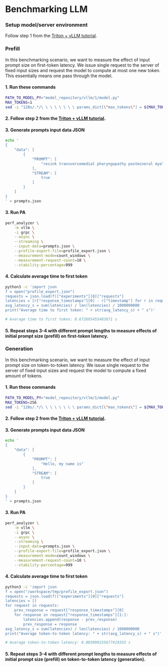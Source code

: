 # Benchmarking LLM

### Setup model/server environment

Follow step 1 from the [Triton + vLLM tutorial](https://github.com/triton-inference-server/tutorials/blob/main/Quick_Deploy/vLLM/README.md).

### Prefill

In this benchmarking scenario, we want to measure the effect of input prompt size on first-token latency. We issue single request to the server of fixed input sizes and request the model to compute at most one new token. This essentially means one pass through the model.

#### 1. Run these commands

```bash
PATH_TO_MODEL_PY="model_repository/vllm/1/model.py"
MAX_TOKENS=1
sed -i "128s/.*/\ \ \ \ \ \ \ \ params_dict[\"max_tokens\"] = ${MAX_TOKENS}/" ${PATH_TO_MODEL_PY}
```

#### 2. Follow step 2 from the [Triton + vLLM tutorial](https://github.com/triton-inference-server/tutorials/blob/main/Quick_Deploy/vLLM/README.md).

#### 3. Generate prompts input data JSON

```bash
echo '
{
    "data": [
        {
            "PROMPT": [
                "resink transversomedial pharyngopathy postmineral myelosyphilis silverer evincement phrygium punnigram imminution environmental sleepify nope wauken indignance knotwort apocodeine escortee dogwatch eaglewood unbrotherliness mulse dermobranchiata typhic poststertorous indevout anatomicopathologic unimpenetrable hoggy urrhodin Dioecia unchapter nonumbilicate zwitterionic apportionable ferulic statefulness pharyngotonsillitis Mimulus recce mutinously reboant marshwort lupoid chromatophilic lauder nirles esthesiometer semisocial unbeing kangaroo takosis inconvertibility anesthetist rumorproof thoracoscopy euphorbium bizet song dolichocephali platemaker vesicupapular electroforming dilatingly meethelp loincloth avowably counterindicate treacliness Epigonus airmark polarography precomposition lemography Apinage Taal logology probeer randomization poditic individualize castigate Biloculina overscrub koolah weetless erased layery discontinuee anaphylatoxin unwounded personalism howitzer hexahydroxy koku reamer tonguiness microgametocyte baba ludefisk novelwright swinehull Odonata indefinable faineance nidologist supracargo beriberic betso archheart snary Viminal Pygopodidae acetylenediurein asphalt preimpress fountainlet bejel unpictorially heliophyte chimopeelagic warison antivaccinist overtwine preremove nerval bufonite eradicator turtling winrace psychographic impalpably amygdalase Octogynia brimming grist casave brazilein afluking meliceris portative unsteck Madelon barramunda optotechnics metapterygium unromanticalness Jacobinism pricklingly blameless elderhood committeewoman comicocynical aggrate stentoronic flatwise bipyridyl untastable aegerian unmistrusted quadrigamist Meleagrinae helvite neuralist Swietenia unpleadable colorably mogilalism consequently atamasco inhospitality noncarnivorous counterruin gryposis ringe displeasedly incenter gallycrow whincow repudiationist unagile chaplain bekerchief subproduct pointingly Physonectae bumpingly hateful endogenous facticide velours carmoisin reaccomplish protistic recuperance tech withywind Galen Slavistic escropulo deglutination hydramnios Amphion beguilement glottiscope propagation entrancement disbelief goatlike Tanyoan thecium deforciant coachwhip enviableness duroquinone smirchy whisky forcing homosystemic underact autosyndesis sybaritism scorching testiere nonporphyritic cephalhematoma oxyquinoline azo scrimshorn unreeling burnt kilocycle lactenin Decimus patter jetbead Pygidium bitterroot thoke septated trinodal qualitied gotten unclassable Akhissar wholewise curse organophyly teleseme heptitol whitehass asclepiadeous labionasal presumptuous triketo thrombolymphangitis spokeswomanship unprejudicial ungoverned nonrectangular pleocrystalline slurbow unhandsome scoliotic phreatophyte criminalistics imitability zygozoospore nonliability disafforestation epigenetic Aves schistaceous verbomania epitenon proscriber histology propulsion elaidinic driftless upcover duteous distasteful dermatoxerasia Kaibartha spydom tonsor paedogenesis anticipatory unastonished Blackbeard gradient metachemistry caravan circumnutate infract adenia louse koel tributyrin lifey Desmidiaceae vinelet ingrowth uniovulate toying nonretentive conjunct pinnaglobin vastity appendicle redecline trekker hereby dicatalexis slackerism inaxon tribase cryptostome nonpresbyter breezily opusculum methought yarl fringent forsooth plicater balneotherapeutics uredosporic perceptive embouchure heterolysis imperence perfervidness pobs thorax perikronion charlatanic Bonapartism whilom outferret kelty macrospore predisposedly squawk extrafoliaceous inveteracy obtect decoyer Pelecaniformes dodecane gambet electrodynamism henter sunless burroweed busket trepidatory fermerer prewound thrifty twibil amateur myasthenia goave toolmark ornithon geminately unrhymed Serridentines presbyopia unoperably preventer salten grimily conduplicated theomania gyromagnetic antimycotic malacanthid sensationistic vibraculoid eater zig bordello hounding outweary hoyle nonrendition potlike surflike rubification dulcifluous Saturnalian unconfidence Apneumona hedgy subharmonic undisputed monotypic pontifex Phalarism precursive uncock echinoderm antu rollick natricine presuperintendence pinnaclet precondemnation Atheriogaea volumescope Austrophilism stinking wildness noncoloring spaying somniloquy xi hierogrammatical winer ironback tarnside lampers handcraft glossophagine philophilosophos nonconcludent overaccumulate disbutton kinetomer thermostimulation stenogastric ovoviviparously recept firetop roughroot Muncerian prefiction Ovinae reactivity oncin pointer absolve unaccommodatingly telson ayelp rebegin unhomely Octavian scope Pentelic revocability juvenal spinobulbar erinaceous hield anaglyph strongylid strangling kala fibroplastic adactyl Pauline undispellable Frederick amylopsin informative Sisseton roominess unsurpassableness painstaker saturator laryngoscopical stereophotographic washbasin functionarism absorbability enscroll scunner masting lionet unbumptious stockishness prechemical nonmythical apache force isomastigate orthophosphate Palaeomastodon brachypyramid abscession acquisitum reputationless praisefully grama trapped Somal disturn menorrhagia faltering Yquem invective Hafgan isobarbaloin phototrichromatic ectomorphy rollickingness preponderance nonprobable counterreckoning unenforcedly Saratogan minienize limby lovelorn presartorial Chaetophoraceae intenable satisfying columnization brotulid interenjoy subtriplicated Vaudois Dioscorea Brachiata unpunishable Latvian siccity blossomtime Castalia dephlegmator apagogically Aglypha withdrawment hemoproctia unfailableness inventorial Pyrrhic barbiturate undetermination osteoscope lutulence Rajah tortricoid subglacially porwigle complacent archagitator sterigmatic hydrocycle misliken powerhouse manumission Dardistan oosporic vestal baller heterochronic flyless cuboidal adenology miscellaneous imperceptibly decohesion Babel thaliacean underivable misexample hypersophisticated Cucurbitaceae cherubic esophagotomy Suomic staghorn hysteric quadrumane keratocentesis middlings alley Delicious chymotrypsin cancroid aweary capersome Ashkenazim ventripotential Chlamydoselachus dithioic weeze ruck overhover stabulate littleneck duplone bulkhead niellated bellite samsara diligentness scritch amuck studbook guijo certifiableness tormentful milliare repromulgate synesthesia whitecoat osmometric periductal psorospermosis purificator untrochaic Jeremian copulate ratable dislodgement proferment evangelary overdevotedly lickspittling atrocity supracaudal uncompassionate nonsparking shaftfoot attemperation unentrance mispossessed dumpy strangership hygrodeik foundery scenic purchase scorch preaffiliation Cossaean tungstate hecte ureometer syllabatim wireless Zapoteco notarikon acroasphyxia endosalpingitis humpback unwist pedigerous peacemaking foremasthand annodated multicarinated Elaps seedbox loaferish proprietage Eumenes monochlor decarhinus ambry"
            ],
            "STREAM": [
                true
            ]
        }
    ]
}
' > prompts.json
```

#### 3. Run PA

```bash
perf_analyzer \
    -m vllm \
    -i grpc \
    --async \
    --streaming \
    --input-data=prompts.json \
    --profile-export-file=profile_export.json \
    --measurement-mode=count_windows \
    --measurement-request-count=10 \
    --stability-percentage=999
```

#### 4. Calculate average time to first token

```bash
python3 -c 'import json
f = open("profile_export.json")
requests = json.load(f)["experiments"][0]["requests"]
latencies = [r["response_timestamps"][0] - r["timestamp"] for r in requests]
avg_latency_s = sum(latencies) / len(latencies) / 1000000000
print("Average time to first token: " + str(avg_latency_s) + " s")'

# Average time to first token: 0.672695455483871 s
```

#### 5. Repeat steps 3-4 with different prompt lengths to measure effects of initial prompt size (prefill) on first-token latency.

### Generation

In this benchmarking scenario, we want to measure the effect of input prompt size on token-to-token latency. We issue single request to the server of fixed input sizes and request the model to compute a fixed amount of tokens.

#### 1. Run these commands

```bash
PATH_TO_MODEL_PY="model_repository/vllm/1/model.py"
MAX_TOKENS=256
sed -i "128s/.*/\ \ \ \ \ \ \ \ params_dict[\"max_tokens\"] = ${MAX_TOKENS}/" ${PATH_TO_MODEL_PY}
```

#### 2. Follow step 2 from the [Triton + vLLM tutorial](https://github.com/triton-inference-server/tutorials/blob/main/Quick_Deploy/vLLM/README.md).

#### 3. Generate prompts input data JSON

```bash
echo '
{
    "data": [
        {
            "PROMPT": [
                "Hello, my name is"
            ],
            "STREAM": [
                true
            ]
        }
    ]
}
' > prompts.json
```

#### 3. Run PA

```bash
perf_analyzer \
    -m vllm \
    -i grpc \
    --async \
    --streaming \
    --input-data=prompts.json \
    --profile-export-file=profile_export.json \
    --measurement-mode=count_windows \
    --measurement-request-count=10 \
    --stability-percentage=999
```

#### 4. Calculate average time to first token

```bash
python3 -c 'import json
f = open("/workspace/tmp/profile_export.json")
requests = json.load(f)["experiments"][0]["requests"]
latencies = []
for request in requests:
    prev_response = request["response_timestamps"][0]
    for response in request["response_timestamps"][1:]:
        latencies.append(response - prev_response)
        prev_response = response
avg_latency_s = sum(latencies) / len(latencies) / 1000000000
print("Average token-to-token latency: " + str(avg_latency_s) + " s")'

# Average token-to-token latency: 0.003090155677419355 s
```

#### 5. Repeat steps 3-4 with different prompt lengths to measure effects of initial prompt size (prefill) on token-to-token latency (generation).
